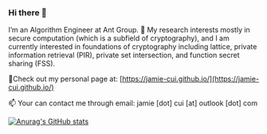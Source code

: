 ### Hi there 👋

I’m an Algorithm Engineer at Ant Group. 🤔 My research interests mostly in secure computation (which is a subfield of cryptography), and I am currently interested in foundations of cryptography including lattice, private information retrieval (PIR), private set intersection, and function secret sharing (FSS).

💬Check out my personal page at: [https://jamie-cui.github.io/](https://jamie-cui.github.io/)

📫 Your can contact me through email: jamie [dot] cui [at] outlook [dot] com

[![Anurag's GitHub stats](https://github-readme-stats.vercel.app/api?username=jamie-cui)](https://github.com/anuraghazra/github-readme-stats)

<!--
**Jamie-Cui/Jamie-Cui** is a ✨ _special_ ✨ repository because its `README.md` (this file) appears on your GitHub profile.

Here are some ideas to get you started:

- 🔭 I’m currently working on secure computation techniques (mostly crypto-related!), e.g. MPC, LHE, and I'm also interested in Lattice!
- 🌱 I’m currently learning ...
- 👯 I’m looking to collaborate on ...
- 🤔 I’m looking for help with ...
- 💬 Ask me about ...
- 📫 How to reach me: ...
- 😄 Pronouns: ...
- ⚡ Fun fact: ...
-->
